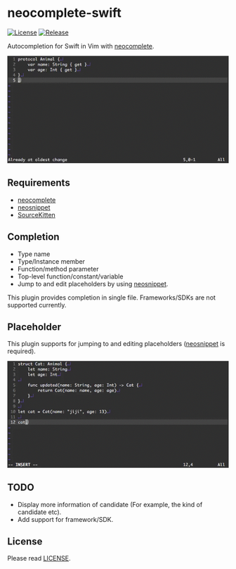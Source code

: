 # neocomplete-swift

[![License][license-badge]][license]
[![Release][release-badge]][release]

Autocompletion for Swift in Vim with [neocomplete][github-neocomplete].

![completion-gif](/_images/completion.gif)

## Requirements

- [neocomplete][github-neocomplete]
- [neosnippet][github-neosnippet]
- [SourceKitten][github-sourcekitten]


## Completion

- Type name
- Type/Instance member
- Function/method parameter
- Top-level function/constant/variable
- Jump to and edit placeholders by using [neosnippet][github-neosnippet].

This plugin provides completion in single file.
Frameworks/SDKs are not supported currently.


## Placeholder

This plugin supports for jumping to and editing placeholders ([neosnippet][github-neosnippet] is required).

![placeholder-gif](/_images/placeholder.gif)


## TODO

- Display more information of candidate (For example, the kind of candidate etc).
- Add support for framework/SDK.


## License

Please read [LICENSE][license].

[license-badge]: https://img.shields.io/badge/license-MIT-yellowgreen.svg?style=flat-square
[license]: LICENSE
[release-badge]: https://img.shields.io/github/tag/mitsuse/neocomplete-swift.svg?style=flat-square
[release]: https://github.com/mitsuse/neocomplete-swift/releases
[github-sourcekitten]: https://github.com/jpsim/SourceKitten
[github-neocomplete]: https://github.com/Shougo/neocomplete.vim
[github-neosnippet]: https://github.com/Shougo/neosnippet.vim
